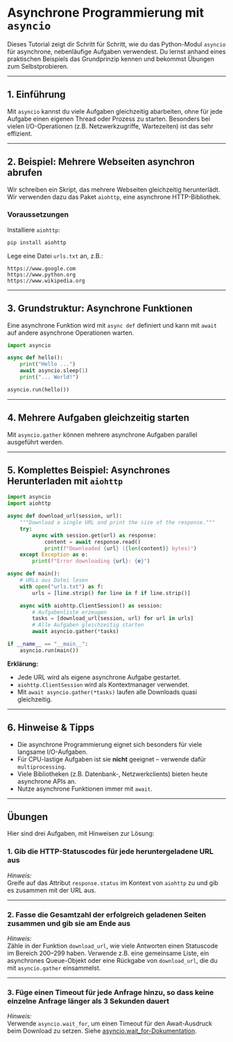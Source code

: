 # Asynchrone Programmierung mit `asyncio`

Dieses Tutorial zeigt dir Schritt für Schritt, wie du das Python-Modul `asyncio` für
asynchrone, nebenläufige Aufgaben verwendest. Du lernst anhand eines praktischen Beispiels
das Grundprinzip kennen und bekommst Übungen zum Selbstprobieren.

---

## 1. Einführung

Mit `asyncio` kannst du viele Aufgaben gleichzeitig abarbeiten, ohne für jede Aufgabe
einen eigenen Thread oder Prozess zu starten. Besonders bei vielen I/O-Operationen (z.B.
Netzwerkzugriffe, Wartezeiten) ist das sehr effizient.

---

## 2. Beispiel: Mehrere Webseiten asynchron abrufen

Wir schreiben ein Skript, das mehrere Webseiten gleichzeitig herunterlädt.  
Wir verwenden dazu das Paket `aiohttp`, eine asynchrone HTTP-Bibliothek.

### Voraussetzungen

Installiere `aiohttp`:

```sh
pip install aiohttp
```

Lege eine Datei `urls.txt` an, z.B.:

```
https://www.google.com
https://www.python.org
https://www.wikipedia.org
```

---

## 3. Grundstruktur: Asynchrone Funktionen

Eine asynchrone Funktion wird mit `async def` definiert und kann mit `await` auf andere
asynchrone Operationen warten.

```python
import asyncio

async def hello():
    print("Hello ...")
    await asyncio.sleep(1)
    print("... World!")

asyncio.run(hello())
```

---

## 4. Mehrere Aufgaben gleichzeitig starten

Mit `asyncio.gather` können mehrere asynchrone Aufgaben parallel ausgeführt werden.

---

## 5. Komplettes Beispiel: Asynchrones Herunterladen mit `aiohttp`

```python
import asyncio
import aiohttp

async def download_url(session, url):
    """Download a single URL and print the size of the response."""
    try:
        async with session.get(url) as response:
            content = await response.read()
            print(f"Downloaded {url} ({len(content)} bytes)")
    except Exception as e:
        print(f"Error downloading {url}: {e}")

async def main():
    # URLs aus Datei lesen
    with open("urls.txt") as f:
        urls = [line.strip() for line in f if line.strip()]

    async with aiohttp.ClientSession() as session:
        # Aufgabenliste erzeugen
        tasks = [download_url(session, url) for url in urls]
        # Alle Aufgaben gleichzeitig starten
        await asyncio.gather(*tasks)

if __name__ == "__main__":
    asyncio.run(main())
```

**Erklärung:**
- Jede URL wird als eigene asynchrone Aufgabe gestartet.
- `aiohttp.ClientSession` wird als Kontextmanager verwendet.
- Mit `await asyncio.gather(*tasks)` laufen alle Downloads quasi gleichzeitig.

---

## 6. Hinweise & Tipps

- Die asynchrone Programmierung eignet sich besonders für viele langsame I/O-Aufgaben.
- Für CPU-lastige Aufgaben ist sie **nicht** geeignet – verwende dafür `multiprocessing`.
- Viele Bibliotheken (z.B. Datenbank-, Netzwerkclients) bieten heute asynchrone APIs an.
- Nutze asynchrone Funktionen immer mit `await`.

---

## Übungen

Hier sind drei Aufgaben, mit Hinweisen zur Lösung:

### 1. **Gib die HTTP-Statuscodes für jede heruntergeladene URL aus**

*Hinweis:*  
Greife auf das Attribut `response.status` im Kontext von `aiohttp` zu und gib es zusammen
mit der URL aus.

---

### 2. **Fasse die Gesamtzahl der erfolgreich geladenen Seiten zusammen und gib sie am Ende aus**

*Hinweis:*  
Zähle in der Funktion `download_url`, wie viele Antworten einen Statuscode im Bereich 200–299
haben. Verwende z.B. eine gemeinsame Liste, ein asynchrones Queue-Objekt oder eine Rückgabe von
`download_url`, die du mit `asyncio.gather` einsammelst.

---

### 3. **Füge einen Timeout für jede Anfrage hinzu, so dass keine einzelne Anfrage länger als 3 Sekunden dauert**

*Hinweis:*  
Verwende `asyncio.wait_for`, um einen Timeout für den Await-Ausdruck beim Download zu setzen.
Siehe [asyncio.wait_for-Dokumentation](https://docs.python.org/3/library/asyncio-task.html#asyncio.wait_for).
